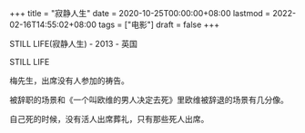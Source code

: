 +++
title = "寂静人生"
date = 2020-10-25T00:00:00+08:00
lastmod = 2022-02-16T14:55:02+08:00
tags = ["电影"]
draft = false
+++

STILL LIFE(寂静人生) - 2013 - 英国

STILL LIFE

梅先生，出席没有人参加的祷告。

被辞职的场景和《一个叫欧维的男人决定去死》里欧维被辞退的场景有几分像。

自己死的时候，没有活人出席葬礼，只有那些死人出席。